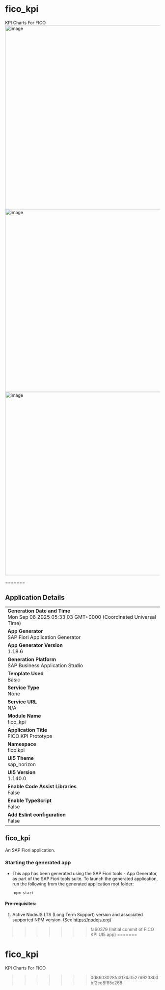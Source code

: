 
# fico_kpi
KPI Charts For FICO 
<img width="1366" height="599" alt="image" src="https://github.com/user-attachments/assets/1d014ff7-618f-47ec-b0b8-6a5e4f27dd4b" />
<img width="1366" height="596" alt="image" src="https://github.com/user-attachments/assets/0bebef8f-6856-48bc-8cd1-04870e4972f5" />
<img width="1361" height="597" alt="image" src="https://github.com/user-attachments/assets/234334ed-333b-40f2-819b-fa4c2a73c179" />



=======
## Application Details
|               |
| ------------- |
|**Generation Date and Time**<br>Mon Sep 08 2025 05:33:03 GMT+0000 (Coordinated Universal Time)|
|**App Generator**<br>SAP Fiori Application Generator|
|**App Generator Version**<br>1.18.6|
|**Generation Platform**<br>SAP Business Application Studio|
|**Template Used**<br>Basic|
|**Service Type**<br>None|
|**Service URL**<br>N/A|
|**Module Name**<br>fico_kpi|
|**Application Title**<br>FICO KPI Prototype|
|**Namespace**<br>fico.kpi|
|**UI5 Theme**<br>sap_horizon|
|**UI5 Version**<br>1.140.0|
|**Enable Code Assist Libraries**<br>False|
|**Enable TypeScript**<br>False|
|**Add Eslint configuration**<br>False|

## fico_kpi

An SAP Fiori application.

### Starting the generated app

-   This app has been generated using the SAP Fiori tools - App Generator, as part of the SAP Fiori tools suite.  To launch the generated application, run the following from the generated application root folder:

```
    npm start
```

#### Pre-requisites:

1. Active NodeJS LTS (Long Term Support) version and associated supported NPM version.  (See https://nodejs.org)


>>>>>>> fa60379 (Initial commit of FICO KPI UI5 app)
=======
# fico_kpi
KPI Charts For FICO 
>>>>>>> 0d8603028fd3174a152769238b3bf2ce8f85c268
